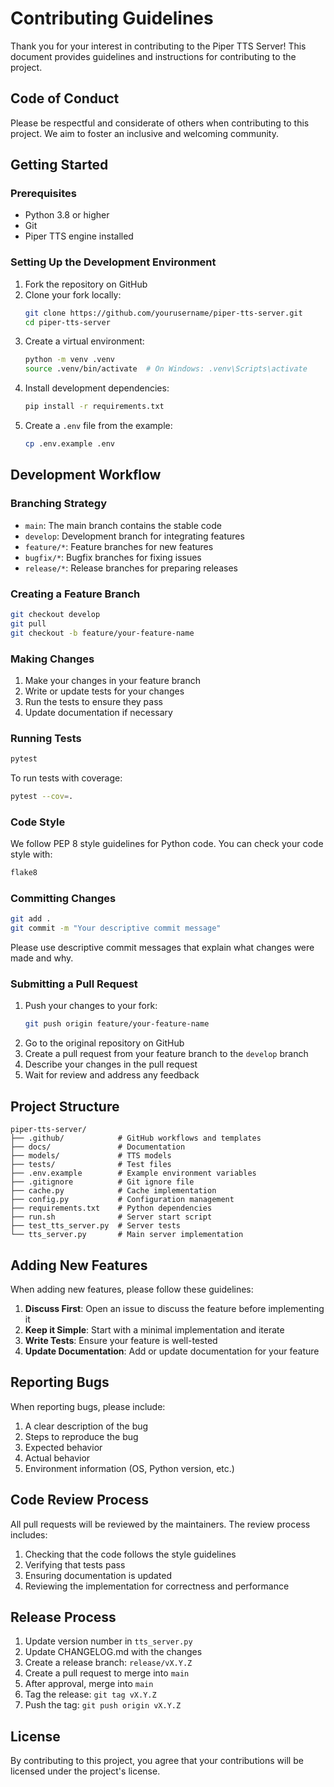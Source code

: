 # Contributing Guidelines

Thank you for your interest in contributing to the Piper TTS Server! This document provides guidelines and instructions for contributing to the project.

## Code of Conduct

Please be respectful and considerate of others when contributing to this project. We aim to foster an inclusive and welcoming community.

## Getting Started

### Prerequisites

- Python 3.8 or higher
- Git
- Piper TTS engine installed

### Setting Up the Development Environment

1. Fork the repository on GitHub
2. Clone your fork locally:
   ```bash
   git clone https://github.com/yourusername/piper-tts-server.git
   cd piper-tts-server
   ```
3. Create a virtual environment:
   ```bash
   python -m venv .venv
   source .venv/bin/activate  # On Windows: .venv\Scripts\activate
   ```
4. Install development dependencies:
   ```bash
   pip install -r requirements.txt
   ```
5. Create a `.env` file from the example:
   ```bash
   cp .env.example .env
   ```

## Development Workflow

### Branching Strategy

- `main`: The main branch contains the stable code
- `develop`: Development branch for integrating features
- `feature/*`: Feature branches for new features
- `bugfix/*`: Bugfix branches for fixing issues
- `release/*`: Release branches for preparing releases

### Creating a Feature Branch

```bash
git checkout develop
git pull
git checkout -b feature/your-feature-name
```

### Making Changes

1. Make your changes in your feature branch
2. Write or update tests for your changes
3. Run the tests to ensure they pass
4. Update documentation if necessary

### Running Tests

```bash
pytest
```

To run tests with coverage:

```bash
pytest --cov=.
```

### Code Style

We follow PEP 8 style guidelines for Python code. You can check your code style with:

```bash
flake8
```

### Committing Changes

```bash
git add .
git commit -m "Your descriptive commit message"
```

Please use descriptive commit messages that explain what changes were made and why.

### Submitting a Pull Request

1. Push your changes to your fork:
   ```bash
   git push origin feature/your-feature-name
   ```
2. Go to the original repository on GitHub
3. Create a pull request from your feature branch to the `develop` branch
4. Describe your changes in the pull request
5. Wait for review and address any feedback

## Project Structure

```
piper-tts-server/
├── .github/            # GitHub workflows and templates
├── docs/               # Documentation
├── models/             # TTS models
├── tests/              # Test files
├── .env.example        # Example environment variables
├── .gitignore          # Git ignore file
├── cache.py            # Cache implementation
├── config.py           # Configuration management
├── requirements.txt    # Python dependencies
├── run.sh              # Server start script
├── test_tts_server.py  # Server tests
└── tts_server.py       # Main server implementation
```

## Adding New Features

When adding new features, please follow these guidelines:

1. **Discuss First**: Open an issue to discuss the feature before implementing it
2. **Keep it Simple**: Start with a minimal implementation and iterate
3. **Write Tests**: Ensure your feature is well-tested
4. **Update Documentation**: Add or update documentation for your feature

## Reporting Bugs

When reporting bugs, please include:

1. A clear description of the bug
2. Steps to reproduce the bug
3. Expected behavior
4. Actual behavior
5. Environment information (OS, Python version, etc.)

## Code Review Process

All pull requests will be reviewed by the maintainers. The review process includes:

1. Checking that the code follows the style guidelines
2. Verifying that tests pass
3. Ensuring documentation is updated
4. Reviewing the implementation for correctness and performance

## Release Process

1. Update version number in `tts_server.py`
2. Update CHANGELOG.md with the changes
3. Create a release branch: `release/vX.Y.Z`
4. Create a pull request to merge into `main`
5. After approval, merge into `main`
6. Tag the release: `git tag vX.Y.Z`
7. Push the tag: `git push origin vX.Y.Z`

## License

By contributing to this project, you agree that your contributions will be licensed under the project's license.